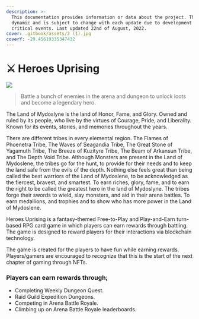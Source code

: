 ```yaml
---
description: >-
  This documentation provides information or data about the project. This is
  dynamic and is subject to change with each update due to development or
  critical events. Last updated 22nd of August, 2022.
cover: .gitbook/assets/2 (1).jpg
coverY: -29.45619335347432
---
```


# ⚔ Heroes Uprising



![](.gitbook/assets/Banner\_-Med.jpg)

> Battle a bunch of enemies in the arena and dungeon to unlock loots and become a legendary hero.

The Land of Mydoslyne is the land of Honor, Fame, and Glory. Owned and ruled by its people, who live by the virtues of Courage, Pride, and Liberality. Known for its events, stories, and memories throughout the years.

There are different tribes in every elemental region. The Flames of Phoenetra Tribe, The Waves of Seagandia Tribe, The Great Stone of Yagamuth Tribe, The Breeze of Kuzityre Tribe, The Beam of Arkansun Tribe, and The Depth Void Tribe. Although Monsters are present in the Land of Mydoslene, the tribes go for the hunt, to provide for their needs and to keep the land safe from the evils of the depth. Nothing else feels great than being called the best warriors of the Land of Mydoslene, to be acknowledged as the fiercest, bravest, and smartest. To earn riches, glory, fame, and to earn the right to be called the greatest hero in the land of Mydoslyne. The tribes forge their swords to wield, slay monsters, and aid in their arena battles. To earn medallions, and trophies and to show who has more power in the Land of Mydoslene.

Heroes Uprising is a fantasy-themed Free-to-Play and Play-and-Earn turn-based RPG card game in which players can earn rewards through battling. The game is designed to reward players for their interactions via blockchain technology.

The game is created for the players to have fun while earning rewards. Players/gamers are encouraged to recognize that this is the start of the next chapter of gaming through NFTs.

### Players can earn rewards through;

* Completing Weekly Dungeon Quest.
* Raid Guild Expedition Dungeons.
* Competing in Arena Battle Royale.
* Climbing up on Arena Battle Royale leaderboards.
